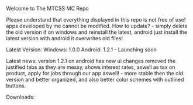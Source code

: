Welcome to The MTCSS MC Repo

Please understand that everything displayed in this repo is not free of use! apps developed by me cannot be modified.
How to update? - simply delete the old version if on windows and reinstall the latest, android just install the latest version with android it overwrites old files!

Latest Version:
Windows: 1.0.0
Android: 1.2.1 - Launching soon

Latest news:
version 1.2.1 on android has new ui changes removed the justified tabs as they are messy, shows interest rates, aswell as tax on product,
apply for jobs through our app aswell! - more stable then the old version and better organized, and also better color schemes with outlined buttons.

Downloads:
<a href="#"></a>
